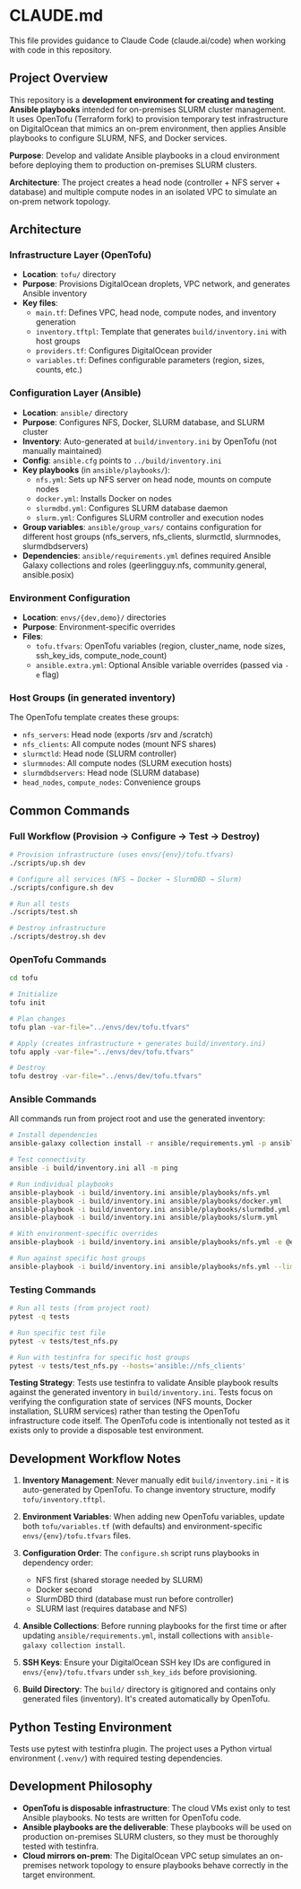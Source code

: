 # CLAUDE.md

This file provides guidance to Claude Code (claude.ai/code) when working with code in this repository.

## Project Overview

This repository is a **development environment for creating and testing Ansible playbooks** intended for on-premises SLURM cluster management. It uses OpenTofu (Terraform fork) to provision temporary test infrastructure on DigitalOcean that mimics an on-prem environment, then applies Ansible playbooks to configure SLURM, NFS, and Docker services.

**Purpose**: Develop and validate Ansible playbooks in a cloud environment before deploying them to production on-premises SLURM clusters.

**Architecture**: The project creates a head node (controller + NFS server + database) and multiple compute nodes in an isolated VPC to simulate an on-prem network topology.

## Architecture

### Infrastructure Layer (OpenTofu)
- **Location**: `tofu/` directory
- **Purpose**: Provisions DigitalOcean droplets, VPC network, and generates Ansible inventory
- **Key files**:
  - `main.tf`: Defines VPC, head node, compute nodes, and inventory generation
  - `inventory.tftpl`: Template that generates `build/inventory.ini` with host groups
  - `providers.tf`: Configures DigitalOcean provider
  - `variables.tf`: Defines configurable parameters (region, sizes, counts, etc.)

### Configuration Layer (Ansible)
- **Location**: `ansible/` directory
- **Purpose**: Configures NFS, Docker, SLURM database, and SLURM cluster
- **Inventory**: Auto-generated at `build/inventory.ini` by OpenTofu (not manually maintained)
- **Config**: `ansible.cfg` points to `../build/inventory.ini`
- **Key playbooks** (in `ansible/playbooks/`):
  - `nfs.yml`: Sets up NFS server on head node, mounts on compute nodes
  - `docker.yml`: Installs Docker on nodes
  - `slurmdbd.yml`: Configures SLURM database daemon
  - `slurm.yml`: Configures SLURM controller and execution nodes
- **Group variables**: `ansible/group_vars/` contains configuration for different host groups (nfs_servers, nfs_clients, slurmctld, slurmnodes, slurmdbdservers)
- **Dependencies**: `ansible/requirements.yml` defines required Ansible Galaxy collections and roles (geerlingguy.nfs, community.general, ansible.posix)

### Environment Configuration
- **Location**: `envs/{dev,demo}/` directories
- **Purpose**: Environment-specific overrides
- **Files**:
  - `tofu.tfvars`: OpenTofu variables (region, cluster_name, node sizes, ssh_key_ids, compute_node_count)
  - `ansible.extra.yml`: Optional Ansible variable overrides (passed via `-e` flag)

### Host Groups (in generated inventory)
The OpenTofu template creates these groups:
- `nfs_servers`: Head node (exports /srv and /scratch)
- `nfs_clients`: All compute nodes (mount NFS shares)
- `slurmctld`: Head node (SLURM controller)
- `slurmnodes`: All compute nodes (SLURM execution hosts)
- `slurmdbdservers`: Head node (SLURM database)
- `head_nodes`, `compute_nodes`: Convenience groups

## Common Commands

### Full Workflow (Provision → Configure → Test → Destroy)

```bash
# Provision infrastructure (uses envs/{env}/tofu.tfvars)
./scripts/up.sh dev

# Configure all services (NFS → Docker → SlurmDBD → Slurm)
./scripts/configure.sh dev

# Run all tests
./scripts/test.sh

# Destroy infrastructure
./scripts/destroy.sh dev
```

### OpenTofu Commands

```bash
cd tofu

# Initialize
tofu init

# Plan changes
tofu plan -var-file="../envs/dev/tofu.tfvars"

# Apply (creates infrastructure + generates build/inventory.ini)
tofu apply -var-file="../envs/dev/tofu.tfvars"

# Destroy
tofu destroy -var-file="../envs/dev/tofu.tfvars"
```

### Ansible Commands

All commands run from project root and use the generated inventory:

```bash
# Install dependencies
ansible-galaxy collection install -r ansible/requirements.yml -p ansible/collections

# Test connectivity
ansible -i build/inventory.ini all -m ping

# Run individual playbooks
ansible-playbook -i build/inventory.ini ansible/playbooks/nfs.yml
ansible-playbook -i build/inventory.ini ansible/playbooks/docker.yml
ansible-playbook -i build/inventory.ini ansible/playbooks/slurmdbd.yml
ansible-playbook -i build/inventory.ini ansible/playbooks/slurm.yml

# With environment-specific overrides
ansible-playbook -i build/inventory.ini ansible/playbooks/nfs.yml -e @envs/dev/ansible.extra.yml

# Run against specific host groups
ansible-playbook -i build/inventory.ini ansible/playbooks/nfs.yml --limit nfs_servers
```

### Testing Commands

```bash
# Run all tests (from project root)
pytest -q tests

# Run specific test file
pytest -v tests/test_nfs.py

# Run with testinfra for specific host groups
pytest -v tests/test_nfs.py --hosts='ansible://nfs_clients'
```

**Testing Strategy**: Tests use testinfra to validate Ansible playbook results against the generated inventory in `build/inventory.ini`. Tests focus on verifying the configuration state of services (NFS mounts, Docker installation, SLURM services) rather than testing the OpenTofu infrastructure code itself. The OpenTofu code is intentionally not tested as it exists only to provide a disposable test environment.

## Development Workflow Notes

1. **Inventory Management**: Never manually edit `build/inventory.ini` - it is auto-generated by OpenTofu. To change inventory structure, modify `tofu/inventory.tftpl`.

2. **Environment Variables**: When adding new OpenTofu variables, update both `tofu/variables.tf` (with defaults) and environment-specific `envs/{env}/tofu.tfvars` files.

3. **Configuration Order**: The `configure.sh` script runs playbooks in dependency order:
   - NFS first (shared storage needed by SLURM)
   - Docker second
   - SlurmDBD third (database must run before controller)
   - SLURM last (requires database and NFS)

4. **Ansible Collections**: Before running playbooks for the first time or after updating `ansible/requirements.yml`, install collections with `ansible-galaxy collection install`.

5. **SSH Keys**: Ensure your DigitalOcean SSH key IDs are configured in `envs/{env}/tofu.tfvars` under `ssh_key_ids` before provisioning.

6. **Build Directory**: The `build/` directory is gitignored and contains only generated files (inventory). It's created automatically by OpenTofu.

## Python Testing Environment

Tests use pytest with testinfra plugin. The project uses a Python virtual environment (`.venv/`) with required testing dependencies.

## Development Philosophy

- **OpenTofu is disposable infrastructure**: The cloud VMs exist only to test Ansible playbooks. No tests are written for OpenTofu code.
- **Ansible playbooks are the deliverable**: These playbooks will be used on production on-premises SLURM clusters, so they must be thoroughly tested with testinfra.
- **Cloud mirrors on-prem**: The DigitalOcean VPC setup simulates an on-premises network topology to ensure playbooks behave correctly in the target environment.
